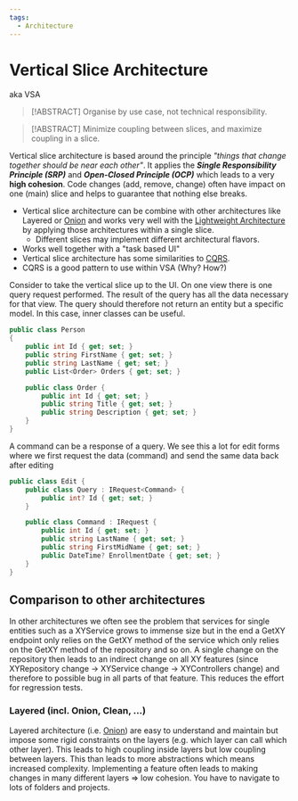 ```yaml
---
tags:
  - Architecture
---
```

# Vertical Slice Architecture

aka VSA

> [!ABSTRACT] Organise by use case, not technical responsibility.

> [!ABSTRACT] Minimize coupling between slices, and maximize coupling in a slice.

Vertical slice architecture is based around the principle _"things that change together should be near each other"_. It applies the **_Single Responsibility Principle (SRP)_** and **_Open-Closed Principle (OCP)_** which leads to a very **high cohesion**.
Code changes (add, remove, change) often have impact on one (main) slice and helps to guarantee that nothing else breaks.

- Vertical slice architecture can be combine with other architectures like Layered or [Onion](onion.md) and works very well with the [Lightweight Architecture](lightweight.md) by applying those architectures within a single slice.
	- Different slices may implement different architectural flavors. 
- Works well together with a "task based UI"
- Vertical slice architecture has some similarities to [CQRS](patterns.md#CQRS%20Pattern).
- CQRS is a good pattern to use within VSA (Why? How?)

Consider to take the vertical slice up to the UI. On one view there is one query request performed. The result of the query has all the data necessary for that view. The query should therefore not return an entity but a specific model. In this case, inner classes can be useful.

```csharp
public class Person
{
	public int Id { get; set; }
	public string FirstName { get; set; }
	public string LastName { get; set; }
	public List<Order> Orders { get; set; }

	public class Order {
		public int Id { get; set; }
		public string Title { get; set; }
		public string Description { get; set; }
	}
}
```

A command can be a response of a query. We see this a lot for edit forms where we first request the data (command) and send the same data back after editing

```csharp
public class Edit { 
	public class Query : IRequest<Command> { 
		public int? Id { get; set; } 
	} 

	public class Command : IRequest { 
		public int Id { get; set; }
		public string LastName { get; set; }
		public string FirstMidName { get; set; }
		public DateTime? EnrollmentDate { get; set; } 
	}
}
```

## Comparison to other architectures

In other architectures we often see the problem that services for single entities such as a XYService grows to immense size but in the end a GetXY endpoint only relies on the GetXY method of the service which only relies on the GetXY method of the repository and so on. A single change on the repository then leads to an indirect change on all XY features (since XYRepository change -> XYService change -> XYControllers change) and therefore to possible bug in all parts of that feature. This reduces the effort for regression tests.

### Layered (incl. Onion, Clean, ...)

Layered architecture (i.e. [Onion](onion.md)) are easy to understand and maintain but impose some rigid constraints on the layers (e.g. which layer can call which other layer). This leads to high coupling inside layers but low coupling between layers. This than leads to more abstractions which means increased complexity. Implementing a feature often leads to making changes in many different layers => low cohesion. You have to navigate to lots of folders and projects.